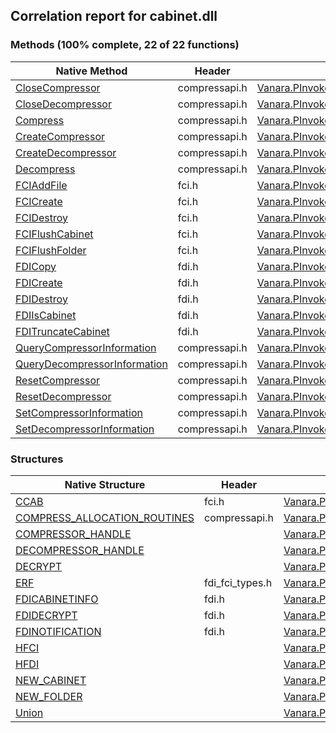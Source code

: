 ## Correlation report for cabinet.dll  
### Methods (100% complete, 22 of 22 functions)  
Native Method | Header | Managed Method  
--- | --- | ---  
[CloseCompressor](http://msdn2.microsoft.com/en-us/library/098cf0b9-cd42-4a40-b30f-d7364d067e41) | compressapi.h | [Vanara.PInvoke.Cabinet.CloseCompressor](https://github.com/dahall/Vanara/search?l=C%23&q=CloseCompressor)  
[CloseDecompressor](http://msdn2.microsoft.com/en-us/library/bcc4b342-9b84-43c6-aac0-c8f8ea5089c8) | compressapi.h | [Vanara.PInvoke.Cabinet.CloseDecompressor](https://github.com/dahall/Vanara/search?l=C%23&q=CloseDecompressor)  
[Compress](http://msdn2.microsoft.com/en-us/library/0e32501c-5213-43e6-88ca-1e424181d7a2) | compressapi.h | [Vanara.PInvoke.Cabinet.Compress](https://github.com/dahall/Vanara/search?l=C%23&q=Compress)  
[CreateCompressor](http://msdn2.microsoft.com/en-us/library/782b3c08-158a-4bbd-89a5-c20666cbfb94) | compressapi.h | [Vanara.PInvoke.Cabinet.CreateCompressor](https://github.com/dahall/Vanara/search?l=C%23&q=CreateCompressor)  
[CreateDecompressor](http://msdn2.microsoft.com/en-us/library/a30b3ebe-24ef-4615-a555-a0383b46cd15) | compressapi.h | [Vanara.PInvoke.Cabinet.CreateDecompressor](https://github.com/dahall/Vanara/search?l=C%23&q=CreateDecompressor)  
[Decompress](http://msdn2.microsoft.com/en-us/library/654b88c7-14f2-43d4-8850-675ea303b439) | compressapi.h | [Vanara.PInvoke.Cabinet.Decompress](https://github.com/dahall/Vanara/search?l=C%23&q=Decompress)  
[FCIAddFile](http://msdn2.microsoft.com/en-us/library/f99e8718-853b-4d35-98ae-61a8333dbaba) | fci.h | [Vanara.PInvoke.Cabinet.FCIAddFile](https://github.com/dahall/Vanara/search?l=C%23&q=FCIAddFile)  
[FCICreate](http://msdn2.microsoft.com/en-us/library/bfcea06d-2f09-405c-955c-0f56149148f2) | fci.h | [Vanara.PInvoke.Cabinet.FCICreate](https://github.com/dahall/Vanara/search?l=C%23&q=FCICreate)  
[FCIDestroy](http://msdn2.microsoft.com/en-us/library/bb1a6294-664f-450f-b8ec-d6f8957d920e) | fci.h | [Vanara.PInvoke.Cabinet.FCIDestroy](https://github.com/dahall/Vanara/search?l=C%23&q=FCIDestroy)  
[FCIFlushCabinet](http://msdn2.microsoft.com/en-us/library/dc586260-180e-4a6b-accf-2ddd62ac1335) | fci.h | [Vanara.PInvoke.Cabinet.FCIFlushCabinet](https://github.com/dahall/Vanara/search?l=C%23&q=FCIFlushCabinet)  
[FCIFlushFolder](http://msdn2.microsoft.com/en-us/library/dc9c226e-e309-48c3-9edb-3f0a040c0c18) | fci.h | [Vanara.PInvoke.Cabinet.FCIFlushFolder](https://github.com/dahall/Vanara/search?l=C%23&q=FCIFlushFolder)  
[FDICopy](http://msdn2.microsoft.com/en-us/library/6ec2b10b-f70a-4a22-beff-df6b6a4c4cfd) | fdi.h | [Vanara.PInvoke.Cabinet.FDICopy](https://github.com/dahall/Vanara/search?l=C%23&q=FDICopy)  
[FDICreate](http://msdn2.microsoft.com/en-us/library/90634725-b7a8-4369-8a91-684debee9548) | fdi.h | [Vanara.PInvoke.Cabinet.FDICreate](https://github.com/dahall/Vanara/search?l=C%23&q=FDICreate)  
[FDIDestroy](http://msdn2.microsoft.com/en-us/library/fe3b8045-a476-4a21-b732-0d4799798faf) | fdi.h | [Vanara.PInvoke.Cabinet.FDIDestroy](https://github.com/dahall/Vanara/search?l=C%23&q=FDIDestroy)  
[FDIIsCabinet](http://msdn2.microsoft.com/en-us/library/01d223ca-56c6-49fa-b9e6-e5eeda88936a) | fdi.h | [Vanara.PInvoke.Cabinet.FDIIsCabinet](https://github.com/dahall/Vanara/search?l=C%23&q=FDIIsCabinet)  
[FDITruncateCabinet](http://msdn2.microsoft.com/en-us/library/c923b0a5-1a8d-42aa-bd05-0d318199756d) | fdi.h | [Vanara.PInvoke.Cabinet.FDITruncateCabinet](https://github.com/dahall/Vanara/search?l=C%23&q=FDITruncateCabinet)  
[QueryCompressorInformation](http://msdn2.microsoft.com/en-us/library/90b2ef29-c488-4d32-a315-312b25a0e585) | compressapi.h | [Vanara.PInvoke.Cabinet.QueryCompressorInformation](https://github.com/dahall/Vanara/search?l=C%23&q=QueryCompressorInformation)  
[QueryDecompressorInformation](http://msdn2.microsoft.com/en-us/library/85b39c04-2145-45d2-be59-24615905353d) | compressapi.h | [Vanara.PInvoke.Cabinet.QueryDecompressorInformation](https://github.com/dahall/Vanara/search?l=C%23&q=QueryDecompressorInformation)  
[ResetCompressor](http://msdn2.microsoft.com/en-us/library/1ea542e0-7236-4158-9578-f5d55f8c7f8e) | compressapi.h | [Vanara.PInvoke.Cabinet.ResetCompressor](https://github.com/dahall/Vanara/search?l=C%23&q=ResetCompressor)  
[ResetDecompressor](http://msdn2.microsoft.com/en-us/library/45243dac-bf07-4fee-aaf3-1482f4f009d9) | compressapi.h | [Vanara.PInvoke.Cabinet.ResetDecompressor](https://github.com/dahall/Vanara/search?l=C%23&q=ResetDecompressor)  
[SetCompressorInformation](http://msdn2.microsoft.com/en-us/library/f8c2c425-9b21-4fe3-8b81-d8bf3cd8ec5b) | compressapi.h | [Vanara.PInvoke.Cabinet.SetCompressorInformation](https://github.com/dahall/Vanara/search?l=C%23&q=SetCompressorInformation)  
[SetDecompressorInformation](http://msdn2.microsoft.com/en-us/library/804B73D3-E68E-43A3-8F23-6A46ABDECB23) | compressapi.h | [Vanara.PInvoke.Cabinet.SetDecompressorInformation](https://github.com/dahall/Vanara/search?l=C%23&q=SetDecompressorInformation)  
### Structures  
Native Structure | Header | Managed Structure  
--- | --- | ---  
[CCAB](http://msdn2.microsoft.com/en-us/library/e25cb72b-4c96-40e9-9fd5-2920e4a01d3a) | fci.h | [Vanara.PInvoke.Cabinet.CCAB](https://github.com/dahall/Vanara/search?l=C%23&q=CCAB)  
[COMPRESS_ALLOCATION_ROUTINES](http://msdn2.microsoft.com/en-us/library/91f541c8-36b9-4ec2-ae37-0b41aa6fd623) | compressapi.h | [Vanara.PInvoke.Cabinet.COMPRESS_ALLOCATION_ROUTINES](https://github.com/dahall/Vanara/search?l=C%23&q=COMPRESS_ALLOCATION_ROUTINES)  
[COMPRESSOR_HANDLE](https://www.google.com/search?num=5&q=COMPRESSOR_HANDLE+site%3Amicrosoft.com) |  | [Vanara.PInvoke.Cabinet.COMPRESSOR_HANDLE](https://github.com/dahall/Vanara/search?l=C%23&q=COMPRESSOR_HANDLE)  
[DECOMPRESSOR_HANDLE](https://www.google.com/search?num=5&q=DECOMPRESSOR_HANDLE+site%3Amicrosoft.com) |  | [Vanara.PInvoke.Cabinet.DECOMPRESSOR_HANDLE](https://github.com/dahall/Vanara/search?l=C%23&q=DECOMPRESSOR_HANDLE)  
[DECRYPT](https://www.google.com/search?num=5&q=DECRYPT+site%3Amicrosoft.com) |  | [Vanara.PInvoke.Cabinet.FDIDECRYPT.DECRYPT](https://github.com/dahall/Vanara/search?l=C%23&q=DECRYPT)  
[ERF](http://msdn2.microsoft.com/en-us/library/ddbccad9-a68c-4be7-90dc-e3dd25f5cf3b) | fdi_fci_types.h | [Vanara.PInvoke.Cabinet.ERF](https://github.com/dahall/Vanara/search?l=C%23&q=ERF)  
[FDICABINETINFO](http://msdn2.microsoft.com/en-us/library/fde1a2ca-60cd-4a4d-9872-681e2f8f4fb1) | fdi.h | [Vanara.PInvoke.Cabinet.FDICABINETINFO](https://github.com/dahall/Vanara/search?l=C%23&q=FDICABINETINFO)  
[FDIDECRYPT](https://www.google.com/search?num=5&q=FDIDECRYPT+site%3Amicrosoft.com) | fdi.h | [Vanara.PInvoke.Cabinet.FDIDECRYPT](https://github.com/dahall/Vanara/search?l=C%23&q=FDIDECRYPT)  
[FDINOTIFICATION](http://msdn2.microsoft.com/en-us/library/8b92226e-b19a-4624-925e-4a98d037637d) | fdi.h | [Vanara.PInvoke.Cabinet.FDINOTIFICATION](https://github.com/dahall/Vanara/search?l=C%23&q=FDINOTIFICATION)  
[HFCI](https://www.google.com/search?num=5&q=HFCI+site%3Amicrosoft.com) |  | [Vanara.PInvoke.Cabinet.HFCI](https://github.com/dahall/Vanara/search?l=C%23&q=HFCI)  
[HFDI](https://www.google.com/search?num=5&q=HFDI+site%3Amicrosoft.com) |  | [Vanara.PInvoke.Cabinet.HFDI](https://github.com/dahall/Vanara/search?l=C%23&q=HFDI)  
[NEW_CABINET](https://www.google.com/search?num=5&q=NEW_CABINET+site%3Amicrosoft.com) |  | [Vanara.PInvoke.Cabinet.FDIDECRYPT.NEW_CABINET](https://github.com/dahall/Vanara/search?l=C%23&q=NEW_CABINET)  
[NEW_FOLDER](https://www.google.com/search?num=5&q=NEW_FOLDER+site%3Amicrosoft.com) |  | [Vanara.PInvoke.Cabinet.FDIDECRYPT.NEW_FOLDER](https://github.com/dahall/Vanara/search?l=C%23&q=NEW_FOLDER)  
[Union](https://www.google.com/search?num=5&q=Union+site%3Amicrosoft.com) |  | [Vanara.PInvoke.Cabinet.FDIDECRYPT.Union](https://github.com/dahall/Vanara/search?l=C%23&q=Union)  

